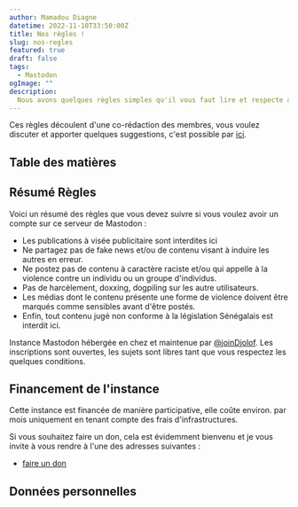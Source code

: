 ```yaml
---
author: Mamadou Diagne
datetime: 2022-11-10T33:50:00Z
title: Nos règles !
slug: nos-regles
featured: true
draft: false
tags:
  - Mastodon
ogImage: ""
description:
  Nous avons quelques règles simples qu'il vous faut lire et respecte avant de nous rejoindre.
---
```


Ces règles découlent d'une co-rédaction des membres, vous voulez discuter et apporter quelques suggestions, c'est possible par [ici](https://github.com/Code-for-Senegal/joinDjolof/discussions/1).

## Table des matières

## Résumé Règles

Voici un résumé des règles que vous devez suivre si vous voulez avoir un compte sur ce serveur de Mastodon :

- Les publications à visée publicitaire sont interdites ici
- Ne partagez pas de fake news et/ou de contenu visant à induire les autres en erreur.
- Ne postez pas de contenu à caractère raciste et/ou qui appelle à la violence contre un individu ou un groupe d'individus.
- Pas de harcèlement, doxxing, dogpiling sur les autre utilisateurs.
- Les médias dont le contenu présente une forme de violence doivent être marqués comme sensibles avant d'être postés.
- Enfin, tout contenu jugé non conforme à la législation Sénégalais est interdit ici.

Instance Mastodon hébergée en <Pays> chez <Cloud> et maintenue par [@joinDjolof](https://github.com/Code-for-Senegal/joinDjolof/discussions). Les inscriptions sont ouvertes, les sujets sont libres tant que vous respectez les quelques conditions.

## Financement de l'instance

Cette instance est financée de manière participative, elle coûte environ. par mois uniquement en tenant compte des frais d'infrastructures.

Si vous souhaitez faire un don, cela est évidemment bienvenu et je vous invite à vous rendre à l'une des adresses suivantes :

- [faire un don](https://maajjal.com/app/campagnes/djolof)

## Données personnelles
